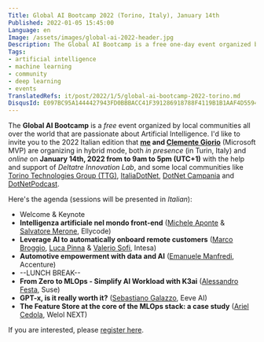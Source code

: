 ```yaml
---
Title: Global AI Bootcamp 2022 (Torino, Italy), January 14th
Published: 2022-01-05 15:45:00
Language: en
Image: /assets/images/global-ai-2022-header.jpg
Description: The Global AI Bootcamp is a free one-day event organized by local communities all over the world focused on Artificial Intelligence. I'd like to invite you to the Italian one that me and Clemente Giorio are organizing in hybrid mode, both in presence and online on January 14th.
Tags:
- artificial intelligence
- machine learning
- community
- deep learning
- events
TranslatedRefs: it/post/2022/1/5/global-ai-bootcamp-2022-torino.md
DisqusId: E097BC95A1444427943FD0BBBACC41F391286918788F4119B1B1AAF4D5594C0C
---
```

The **Global AI Bootcamp** is a *free* event organized by local communities all over the world that are passionate about Artificial Intelligence. I'd like to invite you to the 2022 Italian edition that **[me](https://www.linkedin.com/in/gianni-rosa-gallina-b206a821/) and [Clemente Giorio](https://www.linkedin.com/in/clemente-giorio-03a61811/)** (Microsoft MVP) are organizing in hybrid mode, both *in presence* (in Turin, Italy) and *online* on **January 14th, 2022 from to 9am to 5pm (UTC+1)** with the help and support of *Deltatre Innovation Lab*, and some local communities like <a href="http://www.torinotechnologiesgroup.it/" target="_blank">Torino Technologies Group (TTG)</a>, <a href="https://www.facebook.com/ItaliaDotNet/" target="_blank">ItaliaDotNet</a>, <a href="https://dotnetcampania.org/" target="_blank">DotNet Campania</a> and <a href="http://dotnetpodcast.com/" target="_blank">DotNetPodcast</a>.

Here's the agenda (sessions will be presented in *Italian*):

- Welcome & Keynote
- **Intelligenza artificiale nel mondo front-end** ([Michele Aponte](https://it.linkedin.com/in/apomic80) & [Salvatore Merone](https://it.linkedin.com/in/meronz), Ellycode)
- **Leverage AI to automatically onboard remote customers** ([Marco Broggio](https://it.linkedin.com/in/marcobroggio), [Luca Pinna](https://www.linkedin.com/in/luca-pinna-944a39164/) & [Valerio Sofi](https://www.linkedin.com/in/valerio-sofi-95405b14b/), Intesa)
- **Automotive empowerment with data and AI** ([Emanuele Manfredi](https://it.linkedin.com/in/emanuele-manfredi-68291327), Accenture)
- --LUNCH BREAK--
- **From Zero to MLOps - Simplify AI Workload with K3ai** ([Alessandro Festa](https://www.linkedin.com/in/alfweb/), Suse)
- **GPT-x, is it really worth it?** ([Sebastiano Galazzo](https://www.linkedin.com/in/sebastianogalazzo/), Eeve AI)
- **The Feature Store at the core of the MLOps stack: a case study** ([Ariel Cedola](https://it.linkedin.com/in/arielcedola), Welol NEXT)

If you are interested, please <a href="https://www.eventbrite.it/e/biglietti-global-ai-bootcamp-2022-italy-227746575137" target="_blank">register here</a>.

<!-- Sessions will be presented in *Italian* on [Youtube](https://www.youtube.com/watch?v=gnYWVsEbSsg) / [Facebook](https://www.facebook.com/108960177483382/posts/225696525809746/) / [Twitch](https://www.twitch.tv/DILA_social) -->
